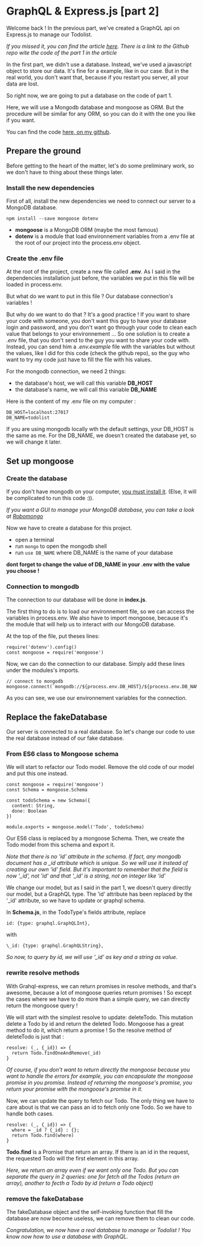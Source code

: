 # GraphQL & Express.js [part 2]

Welcome back !
In the previous part, we've created a GraphQL api on Express.js to manage our Todolist.

*If you missed it, you can find the article [here](https://medium.com/@prudywsh/graphql-express-js-part-1-49a5071636d2).
There is a link to the Github repo wite the code of the part 1 in the article*

In the first part, we didn't use a database. Instead, we've used a javascript object to store our data. It's fine for a example, like in our case. But in the real world, you don't want that, because if you restart you server, all your data are lost.

So right now, we are going to put a database on the code of part 1.

Here, we will use a Mongodb database and mongoose as ORM. But the procedure will be similar for any ORM, so you can do it with the one you like if you want.

You can find the code [here, on my github](https://github.com/prudywsh/graphql-express-tutorial/tree/master/part-2).

## Prepare the ground

Before getting to the heart of the matter, let's do some preliminary work, so we don't have to thing about these things later.

### Install the new dependencies

First of all, install the new dependencies we need to connect our server to a MongoDB database.

```
npm install --save mongoose dotenv
```

- **mongoose** is a MongoDB ORM (maybe the most famous)
- **dotenv** is a module that load environnement variables from a .env file at the root of our project into the process.env object.

### Create the .env file

At the root of the project, create a new file called **.env**. As I said in the dependencies installation just before, the variables we put in this file will be loaded in process.env.

But what do we want to put in this file ?
Our database connection's variables !

But why do we want to do that ?
It's a good practice ! If you want to share your code with someone, you don't want this guy to have your database login and password, and you don't want go through your code to clean each value that belongs to your environnement ... So one solution is to create a *.env* file, that you don't send to the guy you want to share your code with. Instead, you can send him a *.env.example* file with the variables but without the values, like I did for this code (check the github repo), so the guy who want to try my code just have to fill the file with his values.

For the mongodb connection, we need 2 things:
- the database's host, we will call this variable **DB_HOST**
- the database's name, we will call this variable **DB_NAME**

Here is the content of my .env file on my computer :

```
DB_HOST=localhost:27017
DB_NAME=todolist
```

If you are using mongodb locally wth the default settings, your DB_HOST is the same as me.
For the DB_NAME, we doesn't created the database yet, so we will change it later.

## Set up mongoose

### Create the database

If you don't have mongodb on your computer, [you must install it](https://www.mongodb.com/). (Else, it will be complicated to run this code :)).

*If you want a GUI to manage your MongoDB database, you can take a look at [Robomongo](https://robomongo.org/)*

Now we have to create a database for this project.

- open a terminal
- run `mongo` to open the mongodb shell
- run `use DB_NAME` where DB_NAME is the name of your database

**dont forget to change the value of DB_NAME in your .env with the value you choose !**

### Connection to mongodb

The connection to our database will be done in **index.js**.

The first thing to do is to load our environnement file, so we can access the variables in process.env. We also have to import mongoose, because it's the module that will help us to interact with our MongoDB database.

At the top of the file, put theses lines:

```
require('dotenv').config()
const mongoose = require('mongoose')
```

Now, we can do the connection to our database. Simply add these lines under the modules's imports.

```
// connect to mongodb
mongoose.connect(`mongodb://${process.env.DB_HOST}/${process.env.DB_NAME}`)
```

As you can see, we use our environnement variables for the connection.

## Replace the fakeDatabase

Our server is connected to a real database. So let's change our code to use the real database instead of our fake database.

### From ES6 class to Mongoose schema

We will start to refactor our Todo model. Remove the old code of our model and put this one instead.

```
const mongoose = require('mongoose')
const Schema = mongoose.Schema

const todoSchema = new Schema({
  content: String,
  done: Boolean
})

module.exports = mongoose.model('Todo', todoSchema)
```

Our ES6 class is replaced by a mongoose Schema. Then, we create the Todo model from this schema and export it.

*Note that there is no 'id' attribute in the schema. If fact, any mongodb document has a _id attribute which is unique. So we will use it instead of creating our own 'id' field. But it's important to remember that the field is now '_id', not 'id' and that '_id' is a string, not an integer like 'id'*

We change our model, but as I said in the part 1, we doesn't query directly our model, but a GraphQL type. The 'id' attribute has been replaced by the '\_id' attribute, so we have to update or graphql schema.

In **Schema.js**, in the TodoType's fields attribute, replace

```
id: {type: graphql.GraphQLInt},
```

with

```
\_id: {type: graphql.GraphQLString},
```

*So now, to query by id, we will use '\_id' as key and a string as value.*

### rewrite resolve methods

With Grahql-express, we can return promises in resolve methods, and that's awesome, because a lot of mongoose queries return promises ! So except the cases where we have to do more than a simple query, we can directly return the mongoose query !

We will start with the simplest resolve to update: deleteTodo. This mutation delete a Todo by id and return the deleted Todo. Mongoose has a great method to do it, which return a promise ! So the resolve method of deleteTodo is just that :

```
resolve: (_, {_id}) => {
  return Todo.findOneAndRemove(_id)
}
```

*Of course, if you don't want to return directly the mongoose because you want to handle the errors for example, you can encapsulate the mongoose promise in you promise. Instead of returning the mongoose's promise, you return your promise with the mongoose's promise in it.*

Now, we can update the query to fetch our Todo. The only thing we have to care about is that we can pass an id to fetch only one Todo. So we have to handle both cases.

```
resolve: (_, {_id}) => {
  where = _id ? {_id} : {};
  return Todo.find(where)
}
```

**Todo.find** is a Promise that return an array. If there is an id in the request, the requested Todo will the first element in this array.

*Here, we return an array even if we want only one Todo. But you can separate the query in 2 queries: one for fetch all the Todos (return an array), another to fecth a Todo by id (return a Todo object)*

### remove the fakeDatabase

The fakeDatabase object and the self-invoking function that fill the database are now become useless, we can remove them to clean our code.


*Congratulation, we now have a real database to manage or Todolist !
You know now how to use a database with GraphQL.*
